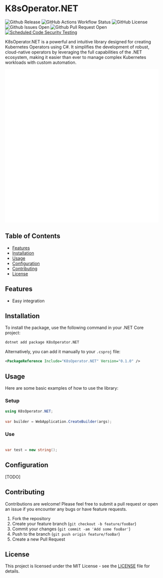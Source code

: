 # K8sOperator.NET

![Github Release](https://img.shields.io/github/v/release/pmdevers/K8sOperator.NET) 
![GitHub Actions Workflow Status](https://img.shields.io/github/actions/workflow/status/pmdevers/K8sOperator.NET/.github%2Fworkflows%2Fbuild-publish.yml) 
![GitHub License](https://img.shields.io/github/license/pmdevers/K8sOperator.NET) 
![Github Issues Open](https://img.shields.io/github/issues/pmdevers/K8sOperator.NET) 
![Github Pull Request Open](https://img.shields.io/github/issues-pr/pmdevers/K8sOperator.NET) 
[![Scheduled Code Security Testing](https://github.com/pmdevers/K8sOperator.NET/actions/workflows/security-analysis.yml/badge.svg?event=schedule)](https://github.com/pmdevers/K8sOperator.NET/actions/workflows/security-analysis.yml)


K8sOperator.NET is a powerful and intuitive library designed for creating Kubernetes Operators using C#. It simplifies the development of robust, cloud-native operators by leveraging the full capabilities of the .NET ecosystem, making it easier than ever to manage complex Kubernetes workloads with custom automation.

![Alt text](https://raw.githubusercontent.com/pmdevers/K8sOperator.NET/master/assets/logo.png "logo")

## Table of Contents

- [Features](#features)
- [Installation](#installation)
- [Usage](#usage)
- [Configuration](#configuration)
- [Contributing](#contributing)
- [License](#license)

## Features

- Easy integration

## Installation

To install the package, use the following command in your .NET Core project:

```bash
dotnet add package K8sOperator.NET
```

Alternatively, you can add it manually to your `.csproj` file:

```xml
<PackageReference Include="K8sOperator.NET" Version="0.1.0" />
```

## Usage

Here are some basic examples of how to use the library:

### Setup

```csharp
using K8sOperator.NET;

var builder = WebApplication.CreateBuilder(args);


```

### Use

```csharp

var test = new string();

```

## Configuration

[TODO]

## Contributing

Contributions are welcome! Please feel free to submit a pull request or open an issue if you encounter any bugs or have feature requests.

1. Fork the repository
2. Create your feature branch (`git checkout -b feature/fooBar`)
3. Commit your changes (`git commit -am 'Add some fooBar'`)
4. Push to the branch (`git push origin feature/fooBar`)
5. Create a new Pull Request

## License

This project is licensed under the MIT License - see the [LICENSE](LICENSE) file for details.
